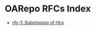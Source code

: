 # OARepo RFCs Index

<!--
  The part between --ts-- and --te-- is automatically
  overwritten by push-triggered GHaction "index updater"
  in index_updater.yml
-->
<!--ts-->
* [rfc-1: Submission of rfcs](0001-submission-of-rfcs)
<!--te-->
